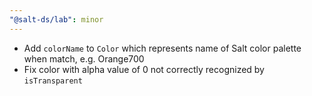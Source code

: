 ```yaml
---
"@salt-ds/lab": minor
---
```


- Add `colorName` to `Color` which represents name of Salt color palette when match, e.g. Orange700
- Fix color with alpha value of 0 not correctly recognized by `isTransparent`
